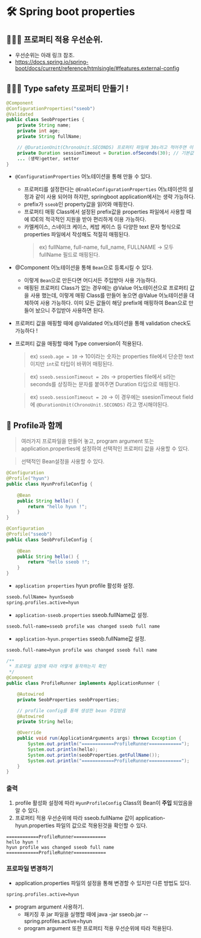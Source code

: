 # 🛠 Spring boot properties


## 🧑🏻‍💻 프로퍼티 적용 우선순위.
- 우선순위는 아래 링크 참조.
- https://docs.spring.io/spring-boot/docs/current/reference/htmlsingle/#features.external-config

## 🧑🏻‍💻 Type safety 프로퍼티 만들기 !

```java
@Component
@ConfigurationProperties("sseob")
@Validated
public class SeobProperties {
	private String name;
	private int age;
	private String fullName;

    // @DurationUnit(ChronoUnit.SECONDS) 프로퍼티 파일에 30s라고 적어주면 이 어노테이션은 생략 가능하다.
	private Duration sessionTimeout = Duration.ofSeconds(30); // 기본값 30초
    ... (생략)getter, setter
}
```

- `@ConfigurationProperties` 어노테이션을 통해 만들 수 있다.
    - 프로퍼티를 설정한다는 `@EnableConfigurationProperties` 어노테이션의 설정과 같이 사용 되어야 하지만, springboot application에서는 생략 가능하다.
    - prefix가 `sseob`인 property값을 읽어와 매핑한다.
    - 프로퍼티 매핑 Class에서 설정된 prefix값을 properties 파일에서 사용할 때에 IDE의 적극적인 지원을 받아 편리하게 이용 가능하다.
    - 카멜케이스, 스네이크 케이스, 케밥 케이스 등 다양한 text 문자 형식으로 properties 파일에서 작성해도 적절히 매핑된다.
        > ex) fullName, full-name, full_name, FULLNAME -> 모두 fullName 필드로 매핑된다.

- @Component 어노테이션을 통해 `Bean`으로 등록시킬 수 있다.
    - 이렇게 `Bean`으로 만든다면 어디서든 주입받아 사용 가능하다.
    - 매핑된 프로퍼티 Class가 없는 경우에는 @Value 어노테이션으로 프로퍼티 값을 사용 했는데, 이렇게 매핑 Class를 만들어 놓으면 @Value 어노테이션을 대체하여 사용 가능하다. 이미 모든 값들이 해당 prefix에 매핑하여 Bean으로 만들어 놨으니 주입받아 사용하면 된다.

- 프로퍼티 값을 매핑할 때에 @Validated 어노테이션을 통해 validation check도 가능하다 !
- 프로퍼티 값을 매핑할 때에 Type conversion이 적용된다.
    > ex) `sseob.age = 10` -> 10이라는 숫자는 properties file에서 단순한 text이지만 `int`로 타입이 바뀌어 매핑된다.

    > ex) `sseob.sessionTimeout = 20s` -> properties file에서 s라는 seconds를 상징하는 문자를 붙여주면 Duration 타입으로 매핑된다.

    > ex) `sseob.sessionTimeout = 20` -> 이 경우에는 ssesionTimeout field에 `@DurationUnit(ChronoUnit.SECONDS)` 라고 명시해야된다.


## 👋 Profile과 함께

> 여러가지 프로파일을 만들어 놓고, program argument 또는 application.properties에 설정하여 선택적인 프로퍼티 값을 사용할 수 있다.

> 선택적인 Bean설정을 사용할 수 있다.

```java
@Configuration
@Profile("hyun")
public class HyunProfileConfig {
	
	@Bean
	public String hello() {
		return "hello hyun !";
	}
}

@Configuration
@Profile("sseob")
public class SeobProfileConfig {
	
	@Bean
	public String hello() {
		return "hello sseob !";
	}
}
```

- `application properties` hyun profile 활성화 설정.
```xml
sseob.fullName= hyunSseob
spring.profiles.active=hyun
```

- `application-sseob.properties` sseob.fullName값 설정.
```xml
sseob.full-name=sseob profile was changed sseob full name
```

- `application-hyun.properties` sseob.fullName값 설정.
```xml
sseob.full-name=hyun profile was changed sseob full name
```

```java
/**
 * 프로파일 설정에 따라 어떻게 동작하는지 확인
 */
@Component
public class ProfileRunner implements ApplicationRunner {

	@Autowired
	private SeobProperties seobProperties;

	// profile config를 통해 생성한 bean 주입받음
	@Autowired
	private String hello;

	@Override
	public void run(ApplicationArguments args) throws Exception {
		System.out.println("============ProfileRunner============");
		System.out.println(hello);
		System.out.println(seobProperties.getFullName());
		System.out.println("============ProfileRunner============");
	}
}
```

### 출력
1. profile 활성화 설정에 따라 `HyunProfileConfig` Class의 Bean이 **주입** 되었음을 알 수 있다.
2. 프로퍼티 적용 우선순위에 따라 sseob.fullName 값이 application-hyun.properties 파일의 값으로 적용된것을 확인할 수 있다. 
```console
============ProfileRunner============
hello hyun !
hyun profile was changed sseob full name
============ProfileRunner============
```

### 프로파일 변경하기
- application.properties 파일의 설정을 통해 변경할 수 있지만 다른 방법도 있다.
```xml
spring.profiles.active=hyun
```

- program argument 사용하기.
    - 패키징 후 jar 파일을 실행할 때에 java -jar sseob.jar --spring.profiles.active=hyun
    - program argument 또한 프로퍼티 적용 우선순위에 따라 적용된다.